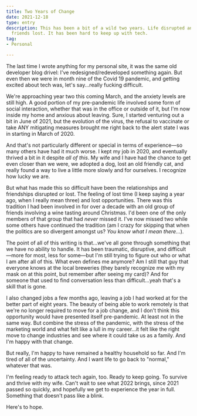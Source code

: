 ```yaml
---
title: Two Years of Change
date: 2021-12-18
type: entry
description: This has been a bit of a wild two years. Life disrupted and changed,
  friends lost. It has been hard to keep up with tech.
tag:
- Personal

---
```

The last time I wrote anything for my personal site, it was the same old developer blog drivel: I've redesigned/redeveloped something again. But even then we were in month nine of the Covid 19 pandemic, and getting excited about tech was, let's say...really fucking difficult.

We're approaching year two this coming March, and the anxiety levels are still high. A good portion of my pre-pandemic life involved some form of social interaction, whether that was in the office or outside of it, but I'm now inside my home and anxious about leaving. Sure, I started venturing out a bit in June of 2021, but the evolution of the virus, the refusal to vaccinate or take ANY mitigating measures brought me right back to the alert state I was in starting in March of 2020.

And that's not particularly different or special in terms of experience&mdash;so many others have had it much worse. I kept my job in 2020, and eventually thrived a bit in it despite _all of this_. My wife and I have had the chance to get even closer than we were, we adopted a dog, lost an old friendly cat, and really found a way to live a little more slowly and for ourselves. I recognize how lucky we are.

But what has made this so difficult have been the relationships and friendships disrupted or lost. The feeling of lost time (I keep saying a year ago, when I really mean three) and lost opportunities. There was this tradition I had been involved in for over a decade with an old group of friends involving a wine tasting around Christmas. I'd been one of the only members of that group that had _never_ missed it. I've now missed two while some others have continued the tradition (am I crazy for skipping that when the politics are so divergent amongst us? _You know what I mean there..._).

The point of all of this writing is that...we've all gone through something that we have no ability to handle. It has been traumatic, disruptive, and difficult&mdash;more for most, less for some&mdash;but I'm still trying to figure out who or what I am after all of this. What even defines me anymore? Am I still that guy that everyone knows at the local breweries (they barely recognize me with my mask on at this point, but remember after seeing my card)? And for someone that used to find conversation less than difficult...yeah that's a skill that is gone.

I also changed jobs a few months ago, leaving a job I had worked at for the better part of eight years. The beauty of being able to work remotely is that we're no longer required to move for a job change, and I don't think this opportunity would have presented itself pre-pandemic. At least not in the same way. But combine the stress of the pandemic, with the stress of the marketing world and what felt like a lull in my career...it felt like the right move to change industries and see where it could take us as a family. And I'm happy with that change.

But really, I'm happy to have remained a healthy household so far. And I'm tired of all of the uncertainty. And I want life to go back to "normal," whatever that was.

I'm feeling ready to attack tech again, too. Ready to keep going. To survive and thrive with my wife. Can't wait to see what 2022 brings, since 2021 passed so quickly, and hopefully we get to experience the year in full. Something that doesn't pass like a blink.

Here's to hope.